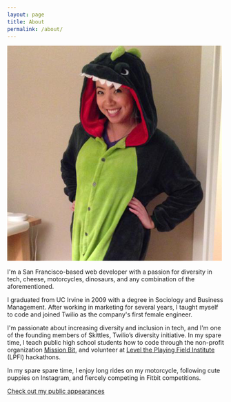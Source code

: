 ```yaml
---
layout: page
title: About
permalink: /about/
---
```


<img src="/img/profile.jpg" class="profile" alt="Danielle Leong, dinosaur" />

I'm a San Francisco-based web developer with a passion for diversity in tech, cheese, motorcycles, dinosaurs, and any combination of the aforementioned. 

I graduated from UC Irvine in 2009 with a degree in Sociology and Business Management. After working in marketing for several years, I taught myself to code and joined Twilio as the company's first female engineer. 

I'm passionate about increasing diversity and inclusion in tech, and I'm one of the founding members of Skittles, Twilio’s diversity initiative. In my spare time, I teach public high school students how to code through the non-profit organization <a href="http://missionbit.com/">Mission Bit</a>, and volunteer at <a href="http://www.lpfi.org/">Level the Playing Field Institute</a> (LPFI) hackathons. 

In my spare spare time, I enjoy long rides on my motorcycle, following cute puppies on Instagram, and fiercely competing in Fitbit competitions. 

<a href="/public">Check out my public appearances</a>
